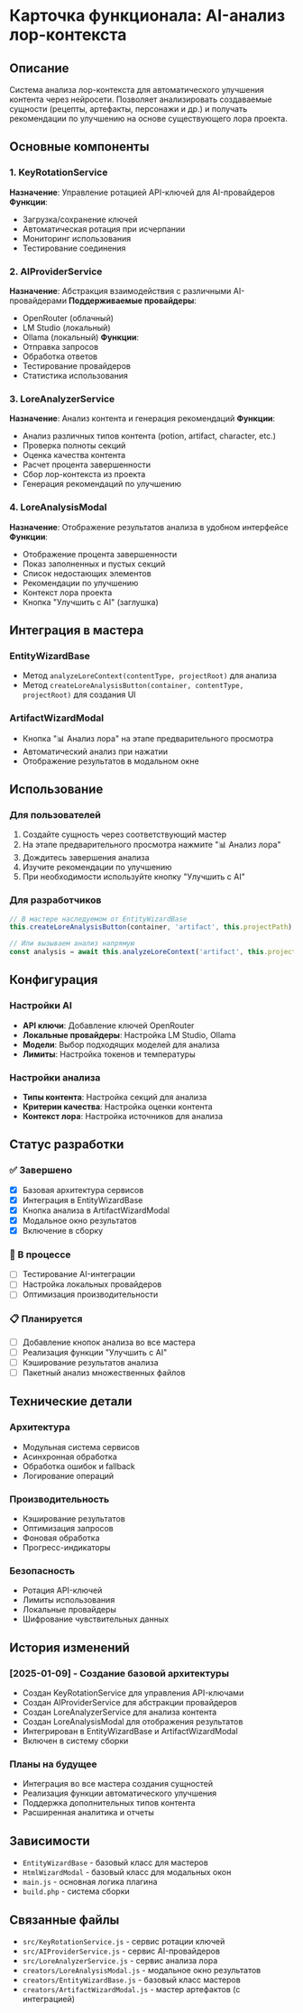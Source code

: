 # Карточка функционала: AI-анализ лор-контекста

## Описание
Система анализа лор-контекста для автоматического улучшения контента через нейросети. Позволяет анализировать создаваемые сущности (рецепты, артефакты, персонажи и др.) и получать рекомендации по улучшению на основе существующего лора проекта.

## Основные компоненты

### 1. KeyRotationService
**Назначение**: Управление ротацией API-ключей для AI-провайдеров
**Функции**:
- Загрузка/сохранение ключей
- Автоматическая ротация при исчерпании
- Мониторинг использования
- Тестирование соединения

### 2. AIProviderService
**Назначение**: Абстракция взаимодействия с различными AI-провайдерами
**Поддерживаемые провайдеры**:
- OpenRouter (облачный)
- LM Studio (локальный)
- Ollama (локальный)
**Функции**:
- Отправка запросов
- Обработка ответов
- Тестирование провайдеров
- Статистика использования

### 3. LoreAnalyzerService
**Назначение**: Анализ контента и генерация рекомендаций
**Функции**:
- Анализ различных типов контента (potion, artifact, character, etc.)
- Проверка полноты секций
- Оценка качества контента
- Расчет процента завершенности
- Сбор лор-контекста из проекта
- Генерация рекомендаций по улучшению

### 4. LoreAnalysisModal
**Назначение**: Отображение результатов анализа в удобном интерфейсе
**Функции**:
- Отображение процента завершенности
- Показ заполненных и пустых секций
- Список недостающих элементов
- Рекомендации по улучшению
- Контекст лора проекта
- Кнопка "Улучшить с AI" (заглушка)

## Интеграция в мастера

### EntityWizardBase
- Метод `analyzeLoreContext(contentType, projectRoot)` для анализа
- Метод `createLoreAnalysisButton(container, contentType, projectRoot)` для создания UI

### ArtifactWizardModal
- Кнопка "📊 Анализ лора" на этапе предварительного просмотра
- Автоматический анализ при нажатии
- Отображение результатов в модальном окне

## Использование

### Для пользователей
1. Создайте сущность через соответствующий мастер
2. На этапе предварительного просмотра нажмите "📊 Анализ лора"
3. Дождитесь завершения анализа
4. Изучите рекомендации по улучшению
5. При необходимости используйте кнопку "Улучшить с AI"

### Для разработчиков
```javascript
// В мастере наследуемом от EntityWizardBase
this.createLoreAnalysisButton(container, 'artifact', this.projectPath);

// Или вызываем анализ напрямую
const analysis = await this.analyzeLoreContext('artifact', this.projectPath);
```

## Конфигурация

### Настройки AI
- **API ключи**: Добавление ключей OpenRouter
- **Локальные провайдеры**: Настройка LM Studio, Ollama
- **Модели**: Выбор подходящих моделей для анализа
- **Лимиты**: Настройка токенов и температуры

### Настройки анализа
- **Типы контента**: Настройка секций для анализа
- **Критерии качества**: Настройка оценки контента
- **Контекст лора**: Настройка источников для анализа

## Статус разработки

### ✅ Завершено
- [x] Базовая архитектура сервисов
- [x] Интеграция в EntityWizardBase
- [x] Кнопка анализа в ArtifactWizardModal
- [x] Модальное окно результатов
- [x] Включение в сборку

### 🔄 В процессе
- [ ] Тестирование AI-интеграции
- [ ] Настройка локальных провайдеров
- [ ] Оптимизация производительности

### 📋 Планируется
- [ ] Добавление кнопок анализа во все мастера
- [ ] Реализация функции "Улучшить с AI"
- [ ] Кэширование результатов анализа
- [ ] Пакетный анализ множественных файлов

## Технические детали

### Архитектура
- Модульная система сервисов
- Асинхронная обработка
- Обработка ошибок и fallback
- Логирование операций

### Производительность
- Кэширование результатов
- Оптимизация запросов
- Фоновая обработка
- Прогресс-индикаторы

### Безопасность
- Ротация API-ключей
- Лимиты использования
- Локальные провайдеры
- Шифрование чувствительных данных

## История изменений

### [2025-01-09] - Создание базовой архитектуры
- Создан KeyRotationService для управления API-ключами
- Создан AIProviderService для абстракции провайдеров
- Создан LoreAnalyzerService для анализа контента
- Создан LoreAnalysisModal для отображения результатов
- Интегрирован в EntityWizardBase и ArtifactWizardModal
- Включен в систему сборки

### Планы на будущее
- Интеграция во все мастера создания сущностей
- Реализация функции автоматического улучшения
- Поддержка дополнительных типов контента
- Расширенная аналитика и отчеты

## Зависимости
- `EntityWizardBase` - базовый класс для мастеров
- `HtmlWizardModal` - базовый класс для модальных окон
- `main.js` - основная логика плагина
- `build.php` - система сборки

## Связанные файлы
- `src/KeyRotationService.js` - сервис ротации ключей
- `src/AIProviderService.js` - сервис AI-провайдеров
- `src/LoreAnalyzerService.js` - сервис анализа лора
- `creators/LoreAnalysisModal.js` - модальное окно результатов
- `creators/EntityWizardBase.js` - базовый класс мастеров
- `creators/ArtifactWizardModal.js` - мастер артефактов (с интеграцией)
